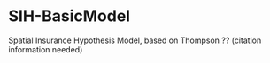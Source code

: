 # SIH-BasicModel
Spatial Insurance Hypothesis Model, based on Thompson ?? (citation information needed)
